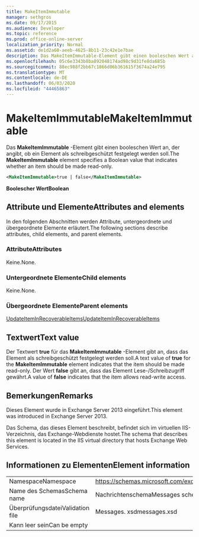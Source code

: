 ```yaml
---
title: MakeItemImmutable
manager: sethgros
ms.date: 09/17/2015
ms.audience: Developer
ms.topic: reference
ms.prod: office-online-server
localization_priority: Normal
ms.assetid: de1d2a60-aeeb-4625-8b11-23c42e1e7bae
description: Das MakeItemImmutable-Element gibt einen booleschen Wert an, der angibt, ob ein Element als schreibgeschützt festgelegt werden soll.
ms.openlocfilehash: 05c6e3343b8ba892048174ad98c9d31fe8da685b
ms.sourcegitcommit: 88ec988f2bb67c1866d06b361615f3674a24e795
ms.translationtype: MT
ms.contentlocale: de-DE
ms.lasthandoff: 06/03/2020
ms.locfileid: "44465863"
---
```

# <a name="makeitemimmutable"></a><span data-ttu-id="2ab0e-103">MakeItemImmutable</span><span class="sxs-lookup"><span data-stu-id="2ab0e-103">MakeItemImmutable</span></span>

<span data-ttu-id="2ab0e-104">Das **MakeItemImmutable** -Element gibt einen booleschen Wert an, der angibt, ob ein Element als schreibgeschützt festgelegt werden soll.</span><span class="sxs-lookup"><span data-stu-id="2ab0e-104">The **MakeItemImmutable** element specifies a Boolean value that indicates whether an item should be made read-only.</span></span> 
  
```XML
<MakeItemImmutable>true | false</MakeItemImmutable>
```

 <span data-ttu-id="2ab0e-105">**Boolescher Wert**</span><span class="sxs-lookup"><span data-stu-id="2ab0e-105">**Boolean**</span></span>
## <a name="attributes-and-elements"></a><span data-ttu-id="2ab0e-106">Attribute und Elemente</span><span class="sxs-lookup"><span data-stu-id="2ab0e-106">Attributes and elements</span></span>

<span data-ttu-id="2ab0e-107">In den folgenden Abschnitten werden Attribute, untergeordnete und übergeordnete Elemente erläutert.</span><span class="sxs-lookup"><span data-stu-id="2ab0e-107">The following sections describe attributes, child elements, and parent elements.</span></span>
  
### <a name="attributes"></a><span data-ttu-id="2ab0e-108">Attribute</span><span class="sxs-lookup"><span data-stu-id="2ab0e-108">Attributes</span></span>

<span data-ttu-id="2ab0e-109">Keine.</span><span class="sxs-lookup"><span data-stu-id="2ab0e-109">None.</span></span>
  
### <a name="child-elements"></a><span data-ttu-id="2ab0e-110">Untergeordnete Elemente</span><span class="sxs-lookup"><span data-stu-id="2ab0e-110">Child elements</span></span>

<span data-ttu-id="2ab0e-111">Keine.</span><span class="sxs-lookup"><span data-stu-id="2ab0e-111">None.</span></span>
  
### <a name="parent-elements"></a><span data-ttu-id="2ab0e-112">Übergeordnete Elemente</span><span class="sxs-lookup"><span data-stu-id="2ab0e-112">Parent elements</span></span>

[<span data-ttu-id="2ab0e-113">UpdateItemInRecoverableItems</span><span class="sxs-lookup"><span data-stu-id="2ab0e-113">UpdateItemInRecoverableItems</span></span>](updateiteminrecoverableitems.md)
  
## <a name="text-value"></a><span data-ttu-id="2ab0e-114">Textwert</span><span class="sxs-lookup"><span data-stu-id="2ab0e-114">Text value</span></span>

<span data-ttu-id="2ab0e-115">Der Textwert **true** für das **MakeItemImmutable** -Element gibt an, dass das Element als schreibgeschützt festgelegt werden soll.</span><span class="sxs-lookup"><span data-stu-id="2ab0e-115">A text value of **true** for the **MakeItemImmutable** element indicates that the item should be made read-only.</span></span> <span data-ttu-id="2ab0e-116">Der Wert **false** gibt an, dass das Element Lese-/Schreibzugriff gewährt.</span><span class="sxs-lookup"><span data-stu-id="2ab0e-116">A value of **false** indicates that the item allows read-write access.</span></span> 
  
## <a name="remarks"></a><span data-ttu-id="2ab0e-117">Bemerkungen</span><span class="sxs-lookup"><span data-stu-id="2ab0e-117">Remarks</span></span>

<span data-ttu-id="2ab0e-118">Dieses Element wurde in Exchange Server 2013 eingeführt.</span><span class="sxs-lookup"><span data-stu-id="2ab0e-118">This element was introduced in Exchange Server 2013.</span></span>
  
<span data-ttu-id="2ab0e-119">Das Schema, das dieses Element beschreibt, befindet sich im virtuellen IIS-Verzeichnis, das Exchange-Webdienste hostet.</span><span class="sxs-lookup"><span data-stu-id="2ab0e-119">The schema that describes this element is located in the IIS virtual directory that hosts Exchange Web Services.</span></span>
  
## <a name="element-information"></a><span data-ttu-id="2ab0e-120">Informationen zu Elementen</span><span class="sxs-lookup"><span data-stu-id="2ab0e-120">Element information</span></span>

|||
|:-----|:-----|
|<span data-ttu-id="2ab0e-121">Namespace</span><span class="sxs-lookup"><span data-stu-id="2ab0e-121">Namespace</span></span>  <br/> |https://schemas.microsoft.com/exchange/services/2006/messages  <br/> |
|<span data-ttu-id="2ab0e-122">Name des Schemas</span><span class="sxs-lookup"><span data-stu-id="2ab0e-122">Schema name</span></span>  <br/> |<span data-ttu-id="2ab0e-123">Nachrichtenschema</span><span class="sxs-lookup"><span data-stu-id="2ab0e-123">Messages schema</span></span>  <br/> |
|<span data-ttu-id="2ab0e-124">Überprüfungsdatei</span><span class="sxs-lookup"><span data-stu-id="2ab0e-124">Validation file</span></span>  <br/> |<span data-ttu-id="2ab0e-125">Messages. xsd</span><span class="sxs-lookup"><span data-stu-id="2ab0e-125">messages.xsd</span></span>  <br/> |
|<span data-ttu-id="2ab0e-126">Kann leer sein</span><span class="sxs-lookup"><span data-stu-id="2ab0e-126">Can be empty</span></span>  <br/> ||
   

